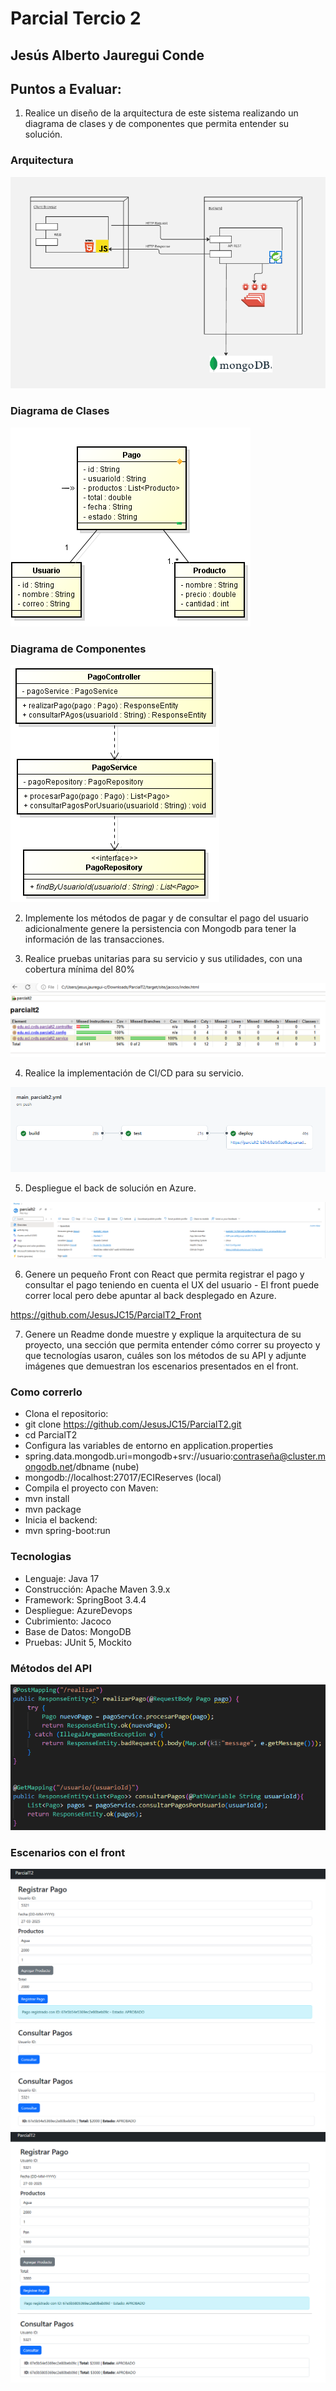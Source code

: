 # Parcial Tercio 2

## Jesús Alberto Jauregui Conde

## Puntos a Evaluar:

1. Realice un diseño de la arquitectura de este sistema realizando un diagrama de clases y de componentes que permita entender su solución.

### Arquitectura
![](/assets/ModeloArquitectura.png)

### Diagrama de Clases
![](/assets/clases.png)

### Diagrama de Componentes
![](/assets/componentes.png)

2. Implemente los métodos de pagar y de consultar el pago del usuario adicionalmente genere la persistencia con Mongodb para tener la información de las transacciones.

3. Realice pruebas unitarias para su servicio y sus utilidades, con una cobertura mínima del 80%

![](/assets/cobertura.png)

4. Realice la implementación de CI/CD para su servicio.

![](/assets/cicd.png)

5. Despliegue el back de solución en Azure.

![](/assets/azure.png)

6. Genere un pequeño Front con React que permita registrar el pago y consultar el pago teniendo en cuenta el UX del usuario - El front puede correr local pero debe apuntar al back desplegado en Azure.

https://github.com/JesusJC15/ParcialT2_Front

7. Genere un Readme donde muestre y explique la arquitectura de su proyecto, una sección que permita entender cómo correr su proyecto y que tecnologías usaron, cuáles son los métodos de su API y adjunte imágenes que demuestran los escenarios presentados en el front.

### Como correrlo
- Clona el repositorio:
- git clone https://github.com/JesusJC15/ParcialT2.git
- cd ParcialT2
- Configura las variables de entorno en application.properties
- spring.data.mongodb.uri=mongodb+srv://usuario:contraseña@cluster.mongodb.net/dbname (nube)
- mongodb://localhost:27017/ECIReserves (local)
- Compila el proyecto con Maven:
- mvn install
- mvn package
- Inicia el backend:
- mvn spring-boot:run

### Tecnologias
- Lenguaje: Java 17
- Construcción: Apache Maven 3.9.x
- Framework: SpringBoot 3.4.4
- Despliegue: AzureDevops
- Cubrimiento: Jacoco
- Base de Datos: MongoDB
- Pruebas: JUnit 5, Mockito

### Métodos del API
![](/assets/metApi.png)

### Escenarios con el front ###
![](/assets/regPago.png)
![](/assets/conPago.png)
![](/assets/3.png)